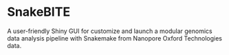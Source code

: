 # SnakeBITE
A user-friendly Shiny GUI for customize and launch a modular genomics data analysis pipeline with Snakemake from Nanopore Oxford Technologies data.
